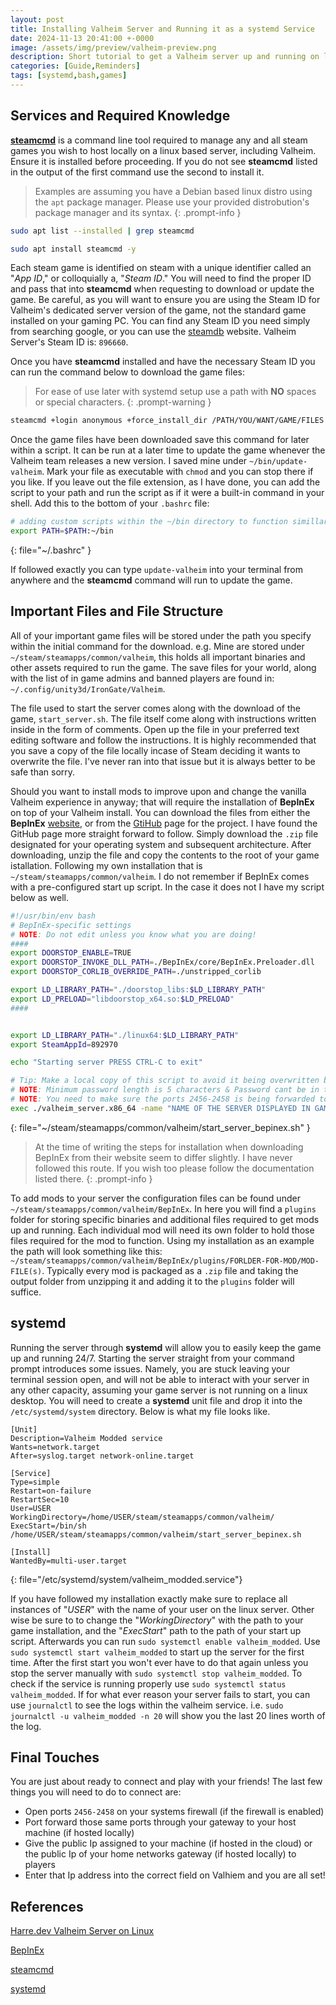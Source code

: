 ```yaml
---
layout: post
title: Installing Valheim Server and Running it as a systemd Service
date: 2024-11-13 20:41:00 +-0000
image: /assets/img/preview/valheim-preview.png
description: Short tutorial to get a Valheim server up and running on linux and a reminder to myself of how my current Valheim server installation is setup.
categories: [Guide,Reminders]
tags: [systemd,bash,games]
---
```


## Services and Required Knowledge

[__steamcmd__](https://developer.valvesoftware.com/wiki/SteamCMD) is a command line tool required to manage any and all steam games you wish to host locally on a linux based server, including Valheim. Ensure it is installed before proceeding. If you do not see __steamcmd__ listed in the output of the first command use the second to install it.

> Examples are assuming you have a Debian based linux distro using the `apt` package manager. Please use your provided distrobution's package manager and its syntax.
{: .prompt-info }

```bash
sudo apt list --installed | grep steamcmd

sudo apt install steamcmd -y
```

Each steam game is identified on steam with a unique identifier called an "_App ID_," or colloquially a, "_Steam ID_." You will need to find the proper ID and pass that into __steamcmd__ when requesting to download or update the game. Be careful, as you will want to ensure you are using the Steam ID for Valheim's dedicated server version of the game, not the standard game installed on your gaming PC. You can find any Steam ID you need simply from searching google, or you can use the [steamdb](https://steamdb.info/) website. Valheim Server's Steam ID is: `896660`.

Once you have __steamcmd__ installed and have the necessary Steam ID you can run the command below to download the game files:

> For ease of use later with systemd setup use a path with __NO__ spaces or special characters.
{: .prompt-warning }

```bash
steamcmd +login anonymous +force_install_dir /PATH/YOU/WANT/GAME/FILES +app_update 896660 validate +exit
```

Once the game files have been downloaded save this command for later within a script. It can be run at a later time to update the game whenever the Valheim team releases a new version. I saved mine under `~/bin/update-valheim`. Mark your file as executable with `chmod` and you can stop there if you like. If you leave out the file extension, as I have done, you can add the script to your path and run the script as if it were a built-in command in your shell. Add this to the bottom of your `.bashrc` file:

```bash
# adding custom scripts within the ~/bin directory to function simillar to built-in commands
export PATH=$PATH:~/bin
```
{: file="~/.bashrc" }

If followed exactly you can type `update-valheim` into your terminal from anywhere and the __steamcmd__ command will run to update the game.

## Important Files and File Structure

All of your important game files will be stored under the path you specify within the initial command for the download. e.g. Mine are stored under `~/steam/steamapps/common/valheim`, this holds all important binaries and other assets required to run the game. The save files for your world, along with the list of in game admins and banned players are found in: `~/.config/unity3d/IronGate/Valheim`.

The file used to start the server comes along with the download of the game, `start_server.sh`. The file itself come along with instructions written inside in the form of comments. Open up the file in your preferred text editing software and follow the instructions. It is highly recommended that you save a copy of the file locally incase of Steam deciding it wants to overwrite the file. I've never ran into that issue but it is always better to be safe than sorry. 

Should you want to install mods to improve upon and change the vanilla Valheim experience in anyway; that will require the installation of __BepInEx__ on top of your Valheim install. You can download the files from either the __BepInEx__ [website](https://docs.bepinex.dev/index.html), or from the [GtiHub](https://github.com/BepInEx/BepInEx/releases) page for the project. I have found the GitHub page more straight forward to follow. Simply download the `.zip` file designated for your operating system and subsequent architecture. After downloading, unzip the file and copy the contents to the root of your game istallation. Following my own installation that is `~/steam/steamapps/common/valheim`. I do not remember if BepInEx comes with a pre-configured start up script. In the case it does not I have my script below as well.

```bash
#!/usr/bin/env bash
# BepInEx-specific settings
# NOTE: Do not edit unless you know what you are doing!
####
export DOORSTOP_ENABLE=TRUE
export DOORSTOP_INVOKE_DLL_PATH=./BepInEx/core/BepInEx.Preloader.dll
export DOORSTOP_CORLIB_OVERRIDE_PATH=./unstripped_corlib

export LD_LIBRARY_PATH="./doorstop_libs:$LD_LIBRARY_PATH"
export LD_PRELOAD="libdoorstop_x64.so:$LD_PRELOAD"
####


export LD_LIBRARY_PATH="./linux64:$LD_LIBRARY_PATH"
export SteamAppId=892970

echo "Starting server PRESS CTRL-C to exit"

# Tip: Make a local copy of this script to avoid it being overwritten by steam.
# NOTE: Minimum password length is 5 characters & Password cant be in the server name.
# NOTE: You need to make sure the ports 2456-2458 is being forwarded to your server through your local router & firewall.
exec ./valheim_server.x86_64 -name "NAME OF THE SERVER DISPLAYED IN GAME" -port 2456 -world "NAME FOR WORLD SAVE FILE" -password "PASSWORD USED IN GAME"
```
{: file="~/steam/steamapps/common/valheim/start_server_bepinex.sh" }

> At the time of writing the steps for installation when downloading BepInEx from their website seem to differ slightly. I have never followed this route. If you wish too please follow the documentation listed there.
{: .prompt-info }

To add mods to your server the configuration files can be found under `~/steam/steamapps/common/valheim/BepInEx`. In here you will find a `plugins` folder for storing specific binaries and additional files required to get mods up and running. Each individual mod will need its own folder to hold those files required for the mod to function. Using my installation as an example the path will look something like this: `~/steam/steamapps/common/valheim/BepInEx/plugins/FORLDER-FOR-MOD/MOD-FILE(s)`. Typically every mod is packaged as a `.zip` file and taking the output folder from unzipping it and adding it to the `plugins` folder will suffice. 

## systemd

Running the server through __systemd__ will allow you to easily keep the game up and running 24/7. Starting the server straight from your command prompt introduces some issues. Namely, you are stuck leaving your terminal session open, and will not be able to interact with your server in any other capacity, assuming your game server is not running on a linux desktop. You will need to create a __systemd__ unit file and drop it into the `/etc/systemd/system` directory. Below is what my file looks like.

```
[Unit]
Description=Valheim Modded service
Wants=network.target
After=syslog.target network-online.target

[Service]
Type=simple
Restart=on-failure
RestartSec=10
User=USER
WorkingDirectory=/home/USER/steam/steamapps/common/valheim/
ExecStart=/bin/sh /home/USER/steam/steamapps/common/valheim/start_server_bepinex.sh

[Install]
WantedBy=multi-user.target
```
{: file="/etc/systemd/system/valheim_modded.service"}

If you have followed my installation exactly make sure to replace all instances of "_USER_" with the name of your user on the linux server. Other wise be sure to to change the "_WorkingDirectory_" with the path to your game installation, and the "_ExecStart_" path to the path of your start up script. Afterwards you can run `sudo systemctl enable valheim_modded`. Use `sudo systemctl start valheim_modded` to start up the server for the first time. After the first start you won't ever have to do that again unless you stop the server manually with `sudo systemctl stop valheim_modded`. To check if the service is running properly use `sudo systemctl status valheim_modded`. If for what ever reason your server fails to start, you can use `journalctl` to see the logs within the valheim service. i.e. `sudo journalctl -u valheim_modded -n 20` will show you the last 20 lines worth of the log. 

## Final Touches

You are just about ready to connect and play with your friends! The last few things you will need to do to connect are:

* Open ports `2456-2458` on your systems firewall (if the firewall is enabled)
* Port forward those same ports through your gateway to your host machine (if hosted locally)
* Give the public Ip assigned to your machine (if hosted in the cloud) or the public Ip of your home networks gateway (if hosted locally) to players
* Enter that Ip address into the correct field on Valhiem and you are all set! 

## References

[Harre.dev Valheim Server on Linux](https://harre.dev/blog/valheim-linux-server/?utm_source=harrewijnen-net)

[BepInEx](https://docs.bepinex.dev/index.html)

[steamcmd](https://developer.valvesoftware.com/wiki/SteamCMD)

[systemd](https://systemd.io/)